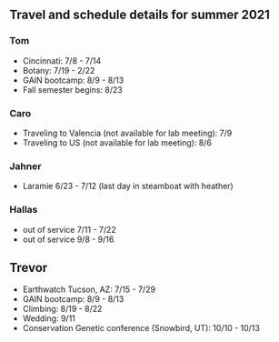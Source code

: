 ## Travel and schedule details for summer 2021

### Tom
- Cincinnati: 7/8 - 7/14
- Botany: 7/19 - 2/22
- GAIN bootcamp: 8/9 - 8/13
- Fall semester begins: 8/23


### Caro
- Traveling to Valencia (not available for lab meeting): 7/9
- Traveling to US (not available for lab meeting): 8/6


### Jahner
- Laramie 6/23 - 7/12 (last day in steamboat with heather)

### Hallas
- out of service 7/11 - 7/22
- out of service 9/8 - 9/16


## Trevor
- Earthwatch Tucson, AZ: 7/15 - 7/29
- GAIN bootcamp: 8/9 - 8/13
- Climbing: 8/19 - 8/22
- Wedding: 9/11
- Conservation Genetic conference (Snowbird, UT): 10/10 - 10/13